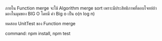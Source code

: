 ภายใน Function merge จะใช้ Algorithm merge sort เพราะมีประสิทธิภาพที่ตอบโจทย์ถ้ามองในมุมของ BIG O
โดยมี ค่า Big o เป็น o(n log n)

ทดสอบ UnitTest ของ Function merge

command: 
npm install,
npm test
